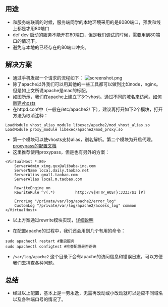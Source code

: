 ## 用途
* 和服务端联调的时候，服务端同学的本地环境采用的是8080端口，预发和线上都是才用80端口
* def dev 启动的服务不能开在80端口，但是我们调试的时候，需要用到80端口的情况下。
* 避免与本地的已经存在的80端口冲突。

## 解决方案
* 通过手机发起一个请求的流程如下：
![screenshot.png](http://ata2-img.cn-hangzhou.img-pub.aliyun-inc.com/04507772540b8c1c2bd8c9b7b30296a1.png)
* 除了apache以外我们可以用其他的一些工具都可以做到比如node，nginx。但是如上文所说apache是mac的标配。
* 如图所示，我们在apache上建立了3个vhost。通过不同的域名来访问。[如何新建vhosts](https://httpd.apache.org/docs/2.4/vhosts/examples.html)
* 在httpd.conf中（一般在/etc/apache2/ 下），建议再打开如下2个模块，打开方法为取消注释：

```
LoadModule vhost_alias_module libexec/apache2/mod_vhost_alias.so
LoadModule proxy_module libexec/apache2/mod_proxy.so
```

* 第一个模块可以使vhosts支持alias，别名解析。第二个模块为开启代理。[proxypass的配置文档](http://httpd.apache.org/docs/current/mod/mod_proxy.html#proxypass)
* 这里推荐使用proxypass，但是也有另外的方案：

```
<VirtualHost *:80>
    ServerAdmin xing.qux@alibaba-inc.com
    ServerName local.daily.taobao.net
    ServerAlias gmall.taobao.com
    ServerAlias local.m.taobao.com

    RewriteEngine on
    RewriteRule ^/(.*)         http://%{HTTP_HOST}:3333/$1 [P]

    ErrorLog "/private/var/log/apache2/error_log"
    CustomLog "/private/var/log/apache2/access_log" common
</VirtualHost>
```
* 以上方案通过rewrite模块实现，[详细说明](http://httpd.apache.org/docs/current/rewrite/flags.html#flag_p)

* 在配置apache的过程中，我们还会用到几个有用的命令：

```
sudo apachectl restart #重启服务
sudo apachectl configtest #检查配置是否正确
```

* `/var/log/apache2` 这个目录下会有apache的访问信息和错误日志。可以方便我们去排查各种问题。

## 总结
* 经过以上配置，基本上是一劳永逸，无需再改动或小改动就可以适应不同域名以及各种端口号的情况了。


